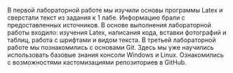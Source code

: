 В первой лабораторной работе мы изучили основы программы Latex и сверстали текст из задания к 1 лабе. Информацию брали с предоставленных источников. В основе выполнения лабораторной работы входило: изучения Latex, написания кода, вставки фотографий и таблиц, работа с шрифтами и видом текста. В третьей лабораторной работе мы познакомились с основами Git. Здесь мы уже научились использовать базовые знания консоли Windows и Linux. Ознакомились с возможностями кастомизациями репозиториев в GitHub.
